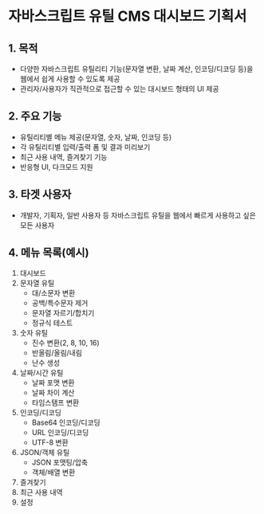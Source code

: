 # 자바스크립트 유틸 CMS 대시보드 기획서

## 1. 목적
- 다양한 자바스크립트 유틸리티 기능(문자열 변환, 날짜 계산, 인코딩/디코딩 등)을 웹에서 쉽게 사용할 수 있도록 제공
- 관리자/사용자가 직관적으로 접근할 수 있는 대시보드 형태의 UI 제공

## 2. 주요 기능
- 유틸리티별 메뉴 제공(문자열, 숫자, 날짜, 인코딩 등)
- 각 유틸리티별 입력/출력 폼 및 결과 미리보기
- 최근 사용 내역, 즐겨찾기 기능
- 반응형 UI, 다크모드 지원

## 3. 타겟 사용자
- 개발자, 기획자, 일반 사용자 등 자바스크립트 유틸을 웹에서 빠르게 사용하고 싶은 모든 사용자

## 4. 메뉴 목록(예시)

1. 대시보드
2. 문자열 유틸
   - 대/소문자 변환
   - 공백/특수문자 제거
   - 문자열 자르기/합치기
   - 정규식 테스트
3. 숫자 유틸
   - 진수 변환(2, 8, 10, 16)
   - 반올림/올림/내림
   - 난수 생성
4. 날짜/시간 유틸
   - 날짜 포맷 변환
   - 날짜 차이 계산
   - 타임스탬프 변환
5. 인코딩/디코딩
   - Base64 인코딩/디코딩
   - URL 인코딩/디코딩
   - UTF-8 변환
6. JSON/객체 유틸
   - JSON 포맷팅/압축
   - 객체/배열 변환
7. 즐겨찾기
8. 최근 사용 내역
9. 설정
